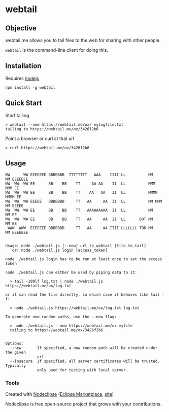 # webtail

## Objective

webtail.me allows you to tail files to the web for sharing with other people.

`webtail` is the command-line client for doing this.

## Installation

Requires [nodejs](http://nodejs.org/)

`npm install -g webtail`

## Quick Start

Start tailing

    > webtail --new https://webtail.me/ox/ mylogfile.txt
    tailing to https://webtail.me/ox/3426f2b6
    
Point a browser or curl at that url

    > curl https://webtail.me/ox/3426f2b6
    
## Usage

```
WW      WW EEEEEEE BBBBBBB  TTTTTTTT   AAA    IIII LL          MM     MM EEEEEEE
WW  WW  WW EE      BB    BB    TT     AA AA    II  LL          MMM   MMM EE
WW  WW  WW EE      BB    BB    TT    AA   AA   II  LL          MMMM MMMM EE
WW  WW  WW EEEEE   BBBBBBB     TT   AA     AA  II  LL          MM MMM MM EEEEE
WW  WW  WW EE      BB    BB    TT   AAAAAAAAA  II  LL          MM     MM EE
WW  WW  WW EE      BB    BB    TT   AA     AA  II  LL      DOT MM     MM EE
 WWW  WWW  EEEEEEE BBBBBBB     TT   AA     AA IIII LLLLLLL TOD MM     MM EEEEEEE


Usage: node ./webtail.js [--new] url_to_webtail [file_to_tail]
   or: node ./webtail.js login [access_token]

node ./webtail.js login has to be run at least once to set the access token

node ./webtail.js can either be used by piping data to it:

  > tail -100lf log.txt | node ./webtail.js https://webtail.me/ox/log.txt

or it can read the file directly, in which case it behaves like tail -f:

  > node ./webtail.js https://webtail.me/ox/log.txt log.txt

To generate new random paths, use the --new flag:

  > node ./webtail.js --new https://webtail.me/ox myfile
  tailing to https://webtail.me/ox/3426f2b6


Options:
  --new       If specified, a new random path will be created under the given
              url.
  --insecure  If specified, all server certificates will be trusted.  Typically
              only used for testing with local server.
```

### Tools

Created with [Nodeclipse](https://github.com/Nodeclipse/nodeclipse-1)
 ([Eclipse Marketplace](http://marketplace.eclipse.org/content/nodeclipse), [site](http://www.nodeclipse.org))   

Nodeclipse is free open-source project that grows with your contributions.
